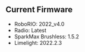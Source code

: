 ## Current Firmware
* RoboRIO: 2022_v4.0
* Radio: Latest
* SparkMax Brushless: 1.5.2
* Limelight: 2022.2.3